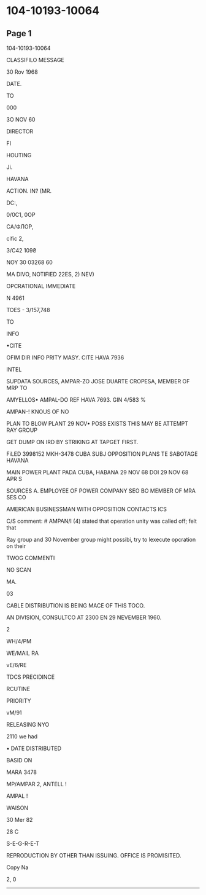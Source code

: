 # 104-10193-10064

## Page 1

104-10193-10064

CLASSIFILO MESSAGE

30 Rov 1968

DATE.

TO

000

3O NOV 60

DIRECTOR

FI

HOUTING

Ji.

HAVANA

ACTION. IN? (MR.

DC:,

0/0C1, 0OP

СА/ФЛОР,

cific 2,

3/C42 109₴

NOY 30 03268 60

MA DIVO, NOTIFIED 22ES, 2) NEV)

OPCRATIONAL IMMEDIATE

N 4961

TOES - 3/157,748

TO

INFO

•CITE

OFIM DIR INFO PRITY MASY. CITE HAVA 7936

INTEL

SUPDATA SOURCES, AMPAR-ZO JOSE DUARTE CROPESA, MEMBER OF MRP TO

AMYELLOS• AMPAL-DO REF HAVA 7693. GIN 4/583 %

AMPAN-! KNOUS OF NO

PLAN TO BLOW PLANT 29 NOV• POSS EXISTS THIS MAY BE ATTEMPT RAY GROUP

GET DUMP ON IRD BY STRIKING AT TAPGET FIRST.

FiLED 3998152 MKH-3478 CUBA SUBJ OPPOSITION PLANS TE SABOTAGE HAVANA

MAIN POWER PLANT PADA CUBA, HABANA 29 NOV 68 DOI 29 NOV 68 APR S

SOURCES A. EMPLOYEE OF POWER COMPANY SEO BO MEMBER OF MRA SES CO

AMERICAN BUSINESSMAN WITH OPPOSITION CONTACTS ICS

C/S comment: # AMPAN/I (4) stated that operation unity was called off; felt that

Ray group and 30 November group might possibi, try to lexecute opcration on their

TWOG COMMENTI

NO SCAN

МА.

03

CABLE DISTRIBUTION IS BEING MACE OF THIS TOCO.

AN DIVISION, CONSULTCO AT 2300 EN 29 NEVEMBER 1960.

2

WH/4/PM

WE/MAIL RA

vE/6/RE

TDCS PRECIDINCE

RCUTINE

PRIORITY

vM/91

RELEASING NYO

2110 we had

• DATE DISTRIBUTED

BASID ON

MARA 3478

MP/AMPAR 2, ANTELL !

AMPAL !

WAISON

30 Mer 82

28 C

S-E-G-R-E-T

REPRODUCTION BY OTHER THAN ISSUING. OFFICE IS PROMISITED.

Copy Na

2, 0

---

